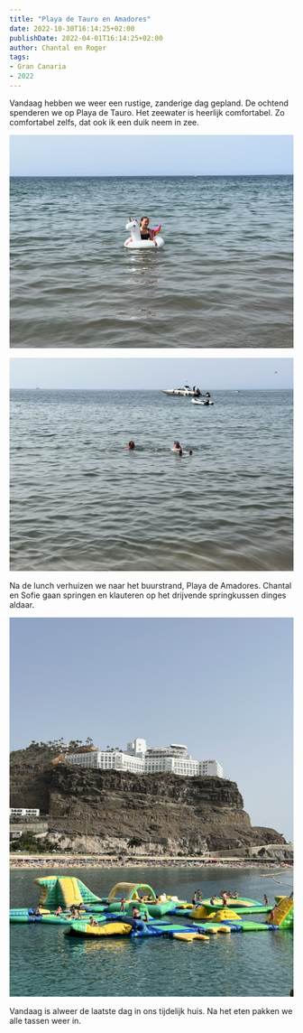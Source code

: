 ```yaml
---
title: "Playa de Tauro en Amadores"
date: 2022-10-30T16:14:25+02:00
publishDate: 2022-04-01T16:14:25+02:00
author: Chantal en Roger
tags:
- Gran Canaria
- 2022
---
```


Vandaag hebben we weer een rustige, zanderige dag gepland. De ochtend spenderen we op Playa de Tauro. Het zeewater is heerlijk comfortabel. Zo comfortabel zelfs, dat ook ik een duik neem in zee.

![Playa de Tauro](./images/IMG_5089.JPG)

![Playa de Tauro](./images/IMG_5095.JPG)

Na de lunch verhuizen we naar het buurstrand, Playa de Amadores. Chantal en Sofie gaan springen en klauteren op het drijvende springkussen dinges aldaar.

![Playa de Amadores](./images/IMG_2133.jpg)

Vandaag is alweer de laatste dag in ons tijdelijk huis. Na het eten pakken we alle tassen weer in.
